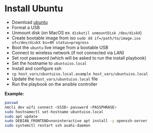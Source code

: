 # Install Ubuntu

- Download [ubuntu](https://ubuntu.com/download/alternative-downloads)
- Format a USB
- Unmount disk (on MacOS ex. `diskutil unmountDisk /dev/diskX`)
- Create bootable image from iso `sudo dd if=/path/to/image.iso of=/dev/diskX bs=4M status=progress`
- Boot the `ubuntu` live image from a bootable USB
- Connect to wireless network (if not connected via LAN)
- Set root password (which will be asked to run the install playbook)
- Set the hostname to `ubuntuiso.local`
- Install and configure ssh
- `cp host_vars/ubuntuiso.local.example host_vars/ubuntuiso.local`
- Update the `host_vars/ubuntuiso.local` file
- Run the playbook on the ansible controller

**Example:**

```bash
passwd
nmcli dev wifi connect <SSID> password <PASSPHRASE>
sudo hostnamectl set-hostname ubuntuiso.local
sudo apt update
sudo DEBIAN_FRONTEND=noninteractive apt install -y openssh-server
sudo systemctl restart ssh avahi-daemon
```
